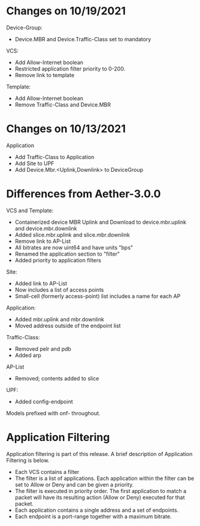 <!--
SPDX-FileCopyrightText: 2021 Open Networking Foundation

SPDX-License-Identifier: LicenseRef-ONF-Member-Only-1.0
-->

Changes on 10/19/2021
=====================

Device-Group:
  * Device.MBR and Device.Traffic-Class set to mandatory

VCS:
  * Add Allow-Internet boolean
  * Restricted application filter priority to 0-200.
  * Remove link to template

Template:
  * Add Allow-Internet boolean
  * Remove Traffic-Class and Device.MBR

Changes on 10/13/2021
=====================
Application
  * Add Traffic-Class to Application
  * Add Site to UPF
  * Add Device.Mbr.<Uplink,Downlink> to DeviceGroup

Differences from Aether-3.0.0
=============================

VCS and Template:
  * Containerized device MBR Uplink and Download to device.mbr.uplink and device.mbr.downlink
  * Added slice.mbr.uplink and slice.mbr.downlink
  * Remove link to AP-List
  * All bitrates are now uint64 and have units "bps"
  * Renamed the application section to "filter"
  * Added priority to application filters

Site:
  * Added link to AP-List
  * Now includes a list of access points
  * Small-cell (formerly access-point) list includes a name for each AP

Application:
  * Added mbr.uplink and mbr.downlink
  * Moved address outside of the endpoint list

Traffic-Class:
  * Removed pelr and pdb
  * Added arp

AP-List
  * Removed; contents added to slice

UPF:
  * Added config-endpoint

Models prefixed with onf- throughout.

Application Filtering
=====================

Application filtering is part of this release. A brief description of Application
Filtering is below.

* Each VCS contains a filter
* The filter is a list of applications. Each application within the filter can
  be set to Allow or Deny and can be given a priority.
* The filter is executed in priority order. The first application to match a packet will
  have its resulting action (Allow or Deny) executed for that packet.
* Each application contains a single address and a set of endpoints.
* Each endpoint is a port-range together with a maximum bitrate.

